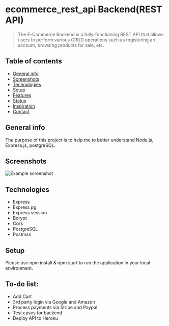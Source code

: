 # ecommerce_rest_api Backend(REST API)

> The E-Commerce Backend is a fully-functioning REST API that allows users to perform various CRUD operations such as registering an account, browsing products for sale, etc.

## Table of contents

* [General info](#general-info)
* [Screenshots](#screenshots)
* [Technologies](#technologies)
* [Setup](#setup)
* [Features](#features)
* [Status](#status)
* [Inspiration](#inspiration)
* [Contact](#contact)

## General info

The purpose of this project is to help me to better understand Node.js, Express.js, postgreSQL.
## Screenshots

![Example screenshot]('../screanshots/ecommerce-rest-api-diogram.png)

## Technologies

* Express 
* Express pg 
* Express session 
* Bcrypt 
* Cors
* PostgreSQL 
* Postman

## Setup

Please use npm install & npm start to run the application in your local environment.

## To-do list:
* Add Cart
* 3rd party login via Google and Amazon
* Process payments via Stripe and Paypal
* Test cases for backend
* Deploy API to Heroku
